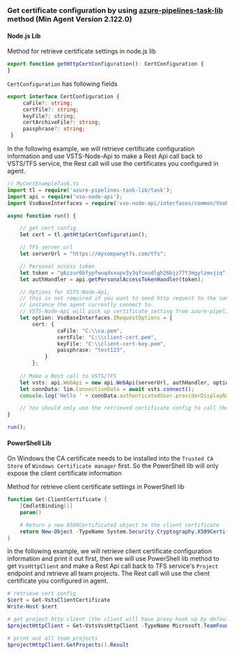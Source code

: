 ### Get certificate configuration by using [azure-pipelines-task-lib](https://github.com/Microsoft/azure-pipelines-task-lib) method (Min Agent Version 2.122.0)

#### Node.js Lib

Method for retrieve certificate settings in node.js lib
``` typescript
export function getHttpCertConfiguration(): CertConfiguration {
}
```
`CertConfiguration` has following fields
```typescript
export interface CertConfiguration {
     caFile?: string;
     certFile?: string;
     keyFile?: string;
     certArchiveFile?: string;
     passphrase?: string;
 }
```

In the following example, we will retrieve certificate configuration information and use VSTS-Node-Api to make a Rest Api call back to VSTS/TFS service, the Rest call will use the certificates you configured in agent.
```typescript
// MyCertExampleTask.ts
import tl = require('azure-pipelines-task-lib/task');
import api = require('vso-node-api');
import VsoBaseInterfaces = require('vso-node-api/interfaces/common/VsoBaseInterfaces');

async function run() {

    // get cert config
    let cert = tl.getHttpCertConfiguration();

    // TFS server url
    let serverUrl = "https://mycompanytfs.com/tfs";

    // Personal access token
    let token = "g6zzur6bfypfwuqdxxupv3y3qfcoudlgh26bjz77t3mgylzmvjiq";
    let authHandler = api.getPersonalAccessTokenHandler(token);

    // Options for VSTS-Node-Api, 
    // this is not required if you want to send http request to the same TFS
    // instance the agent currently connect to.
    // VSTS-Node-Api will pick up certificate setting from azure-pipelines-task-lib automatically 
    let option: VsoBaseInterfaces.IRequestOptions = {
        cert: {
                caFile: "C:\\ca.pem",
                certFile: "C:\\client-cert.pem",
                keyFile: "C:\\client-cert-key.pem",
                passphrase: "test123",
            }
        };
    
    // Make a Rest call to VSTS/TFS
    let vsts: api.WebApi = new api.WebApi(serverUrl, authHandler, option);
    let connData: lim.ConnectionData = await vsts.connect();
    console.log('Hello ' + connData.authenticatedUser.providerDisplayName);

    // You should only use the retrieved certificate config to call the TFS instance your agent current connect to or any resource within your cooperation that accept those certificates.
}

run();
```

#### PowerShell Lib

On Windows the CA certificate needs to be installed into the `Trusted CA Store` of `Windows Certificate manager` first.
So the PowerShell lib will only expose the client certificate information

Method for retrieve client certificate settings in PowerShell lib
``` powershell
function Get-ClientCertificate {
    [CmdletBinding()]
    param()

    # Return a new X509Certificate2 object to the client certificate
    return New-Object -TypeName System.Security.Cryptography.X509Certificates.X509Certificate2
}
```

In the following example, we will retrieve client certificate configuration information and print it out first, then we will use PowerShell lib method to get `VssHttpClient` and make a Rest Api call back to TFS service's `Project` endpoint and retrieve all team projects. The Rest call will use the client certificate you configured in agent.

```powershell
# retrieve cert config
$cert = Get-VstsClientCertificate
Write-Host $cert

# get project http client (the client will have proxy hook up by default)
$projectHttpClient = Get-VstsVssHttpClient -TypeName Microsoft.TeamFoundation.Core.WebApi.ProjectHttpClient -OMDirectory "<Directory that contains required .dlls>"

# print out all team projects
$projectHttpClient.GetProjects().Result
```